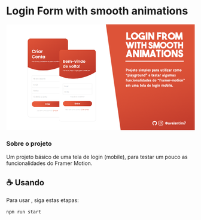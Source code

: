 # Login Form with smooth animations

<img src="login-form-smooth-animations.png" alt="banner">

### Sobre o projeto

Um projeto básico de uma tela de login (mobile), para testar um pouco as funcionalidades do Framer Motion.

## ☕ Usando <login-form-smooth-animations>

Para usar <login-form-smooth-animations>, siga estas etapas:

```
npm run start
```